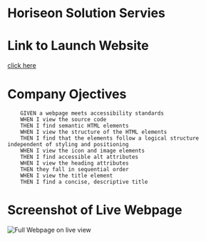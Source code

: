 
# Horiseon Solution Servies


# Link to Launch Website

[click here](https://brittnc.github.io/refrac-hmwk/)

# Company Ojectives 

        GIVEN a webpage meets accessibility standards
        WHEN I view the source code
        THEN I find semantic HTML elements
        WHEN I view the structure of the HTML elements
        THEN I find that the elements follow a logical structure independent of styling and positioning
        WHEN I view the icon and image elements
        THEN I find accessible alt attributes
        WHEN I view the heading attributes
        THEN they fall in sequential order
        WHEN I view the title element
        THEN I find a concise, descriptive title
        
        

# Screenshot of Live Webpage
![Full Webpage on live view](assets/images/127.0.0.1_5500_refrac-hmwk_Develop_code-refractor-homework.html.png)
